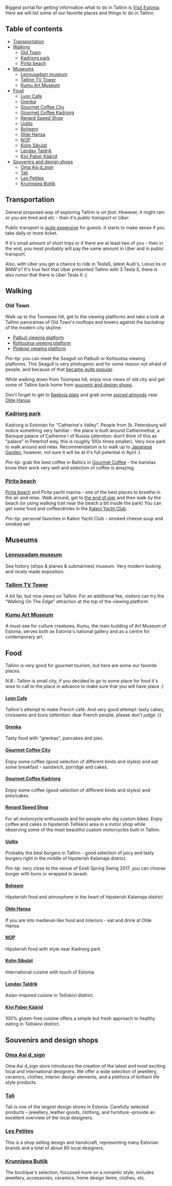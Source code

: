 Biggest portal for getting information what to do in Tallinn is [Visit Estonia](https://www.visitestonia.com/en/).
Here we will list some of our favorite places and things to do in Tallinn. 

## Table of contents
* [Transportation](#transportation)
* [Walking](#walking)
  * [Old Town](#old-town)
  * [Kadriorg park](#kadriorg-park)
  * [Pirita beach](#pirita-beach)
* [Museums](#museums)
  * [Lennusadam museum](#lennusadam-museum)
  * [Tallinn TV Tower](#tallinn-tv-tower)
  * [Kumu Art Museum](#kumu-art-museum)
* [Food](#food)
  * [Lyon Cafe](#lyon-cafe)
  * [Grenka](#grenka)
  * [Gourmet Coffee City](#gourmet-coffee-city)
  * [Gourmet Coffee Kadriorg](#gourmet-coffee-kadriorg)
  * [Renard Speed Shop](#renard-speed-shop)
  * [Uulits](#uulits)
  * [Boheem](#boheem)
  * [Olde Hansa](#olde-hansa)
  * [NOP](#nop)
  * [Kolm Sibulat](#kolm-sibulat)
  * [Lendav Taldrik](#lendav-taldrik)
  * [Kivi Paber Käärid](#kivi-paber-käärid)
* [Souvenirs and design shops](#souvenirs-and-design-shops)
  * [Oma Asi d_sign](#oma-asi-d_sign)
  * [Tali](#tali)
  * [Les Petites](#les-petites)
  * [Krunnipea Butiik](#krunnipea-butiik)

## Transportation
General proposed way of exploring Tallinn is _on foot_. 
However, it might rain or you are tired and etc - then it's _public transport_ or  _Uber_. 

Public transport is [quite expensive](www.tallinn.pilet.ee/buy) for guests. It starts to make sense if you take daily or more ticket.

If it's small amount of short trips or if there are at least two of you - then in the end, you most probably will pay the same amount in Uber and in public transport. 

Also, with Uber you get a chance to ride in TeslaS, latest Audi's, Lexus'es or BMW's?
It's true fact that Uber presented Tallinn with 3 Tesla S, there is also rumor that there is Uber Tesla X :)

## Walking

### Old Town
Walk up to the Toompea hill, get to the viewing platforms and take a look at Tallinn panoramas of Old Town's rooftops and towers against the backdrop of the modern city skyline:
* [Patkuli viewing platform](https://goo.gl/maps/GWRzXLLT9Qv)
* [Kohtuotsa viewing platform](https://goo.gl/maps/u7aiNmHvm1o)
* [Piiskopi viewing platform](https://goo.gl/maps/bAv7RnHCUNH2)

_Pro-tip:_ you can meet the Seagull on Patkulli or Kohtuotsa viewing platforms. This Seagull is very photogenic and for some reason not afraid of people, and because of that [became quite popular](https://www.google.ee/search?q=seagull+tallinn+old+town&espv=2&source=lnms&tbm=isch&sa=X&ved=0ahUKEwjB5Ne6nZXTAhWCCpoKHSCeDM0Q_AUIBigB&biw=1637&bih=953#imgrc=_). 

While walking down from Toompea hill, enjoy nice views of old city and get some of Tallinn back home from [souvenir and design shops](#souvenirs-and-design-shops).

Don't forget to get to [Raekoja plats](https://goo.gl/maps/QtPX4Es7BkG2) and grab some [spiced almonds](http://www.spottedbylocals.com/tallinn/olde-hansa-spiced-almonds) near [Olde Hansa](http://www.oldehansa.ee/?lang=en).

### [Kadriorg park](https://www.visitestonia.com/en/kadriorg-park)
Kadriorg is Estonian for "Catherine's Valley". People from St. Petersburg will notice something very familiar - the place is built around Catherinethal, a Baroque palace of Catherine I of Russia (_attention:_ don't think of this as "palace" in Peterhof way, this is roughly 100x times smaller).
Very nice park to walk around and relax. Recommendation is to walk up to [Japanese Garden](https://www.visitestonia.com/en/japanese-garden-in-kardiorg-park), however, not sure it will be at it's full potential in April :)

_Pro-tip:_ grab the best coffee in Baltics in [Gourmet Coffee](https://www.facebook.com/GourmetCoffee.ee/) - the baristas know their work very well and selection of coffee is amazing.


### [Pirita beach](https://goo.gl/maps/KkMBRzJAtPA2)
[Pirita beach](https://goo.gl/maps/KkMBRzJAtPA2) and Pirita yacht marina - one of the best places to breathe in the air and relax.
Walk around, get to [the end of pier](https://goo.gl/maps/qskSZx5wYVm) and then walk by the beach (or using walking trail near the beach a bit inside the park)
You can get some food and coffee/drinks in the [Kalevi Yacht Club](https://www.visitestonia.com/en/kalevi-yacht-club).

_Pro-tip:_ personal favorites in Kalevi Yacht Club - smoked cheese soup and smoked eel

## Museums

### [Lennusadam museum](http://meremuuseum.ee/lennusadam/en/)
Sea history (ships & planes & submarines) museum. 
Very modern looking and nicely made exposition.

### [Tallinn TV Tower](http://www.teletorn.ee/en/)
A bit far, but nice views on Tallinn. For an additional fee, visitors can try the “Walking On The Edge” attraction at the top of the viewing platform. 

### [Kumu Art Museum](http://kumu.ekm.ee/en/)
A must-see for culture creatures, Kumu, the main building of Art Museum of Estonia, serves both as Estonia's national gallery and as a centre for contemporary art.

## Food
Tallinn is very good for gourmet tourism, but here are some our favorite places.

*N.B.:* Tallinn is small city, if you decided to go to some place for food it's wise to call to the place in advance to make sure that you will have place :)

#### [Lyon Cafe](https://cafelyon.ee/viru-lyon/)
Tallinn's attempt to make French café. 
And very good attempt: tasty cakes, croissants and buns (_attention:_ dear French people, please don't judge :))

#### [Grenka](http://grenka.ee)
Tasty food with "grenkas", pancakes and pies. 

#### [Gourmet Coffee City](https://www.facebook.com/gccityyyy/)
Enjoy some coffee (good selection of different kinds and styles) and eat some breakfast - sandwich, porridge and cakes.

#### [Gourmet Coffee Kadriorg](https://www.facebook.com/GourmetCoffee.ee/)
Enjoy some coffee (good selection of different kinds and styles) and pies/cakes.

#### [Renard Speed Shop](https://www.facebook.com/renardspeedshop/)
For all motorcycle enthusiasts and for people who _dig_ custom bikes.
Enjoy coffee and cakes in hipsterish Telliskivi area in a motor shop while observing some of the most beautiful custom motorcycles built in Tallinn.

#### [Uulits](https://www.uulits.ee/)
Probably the best burgers in Tallinn - good selection of juicy and tasty burgers right in the middle of hipsterish Kalamaja district.

_Pro-tip_: very close to the venue of Eesti Spring Swing 2017. you can choose burger with buns or wrapped in lavash.

#### [Boheem](https://www.facebook.com/Boheem.Kohvik.Kalamajas/)
Hipsterish food and atmosphere in the heart of hipsterish Kalamaja district

#### [Olde Hansa](http://www.oldehansa.ee/?lang=en)
If you are into medieval-like food and interiors - eat and drink at Olde Hansa.

#### [NOP](https://www.facebook.com/kohviknop/)
Hipsterish food with style near Kadriorg park

#### [Kolm Sibulat](http://www.kolmsibulat.eu/)
International cuisine with touch of Estonia.

#### [Lendav Taldrik](https://www.visitestonia.com/en/restaurant-lendav-taldrik)
Asian-inspired cuisine in Telliskivi district.

#### [Kivi Paber Käärid](https://www.visitestonia.com/en/gluten-free-restaurant-kivi-paber-kaarid)
100% gluten-free cuisine offers a simple but fresh approach to healthy eating in Telliskivi district.


## Souvenirs and design shops

### [Oma Asi d_sign](http://omaasi.com/#contacts)
Oma Asi d_sign store introduces the creation of the latest and most exciting local and international designers. We offer a wide selection of jewellery, ceramics, clothes, interior design elements, and a plethora of brilliant life style products.

### [Tali](https://www.visitestonia.com/en/estonian-design-shop-tali)
Tali is one of the largest design stores in Estonia. 
Carefully selected products – jewellery, leather goods, clothing, and furniture –provide an excellent overview of the local designers. 

### [Les Petites](https://www.visitestonia.com/en/les-petites-design-shop)
This is a shop selling design and handicraft, representing many Estonian brands and a total of about 80 local designers. 

### [Krunnipea Butiik](https://www.visitestonia.com/en/estonian-design-and-handicraft-shop-krunnipea-butiik)
The boutique's selection, focussed more on a romantic style, includes jewellery, accessories, ceramics, home design items, clothes, etc.






